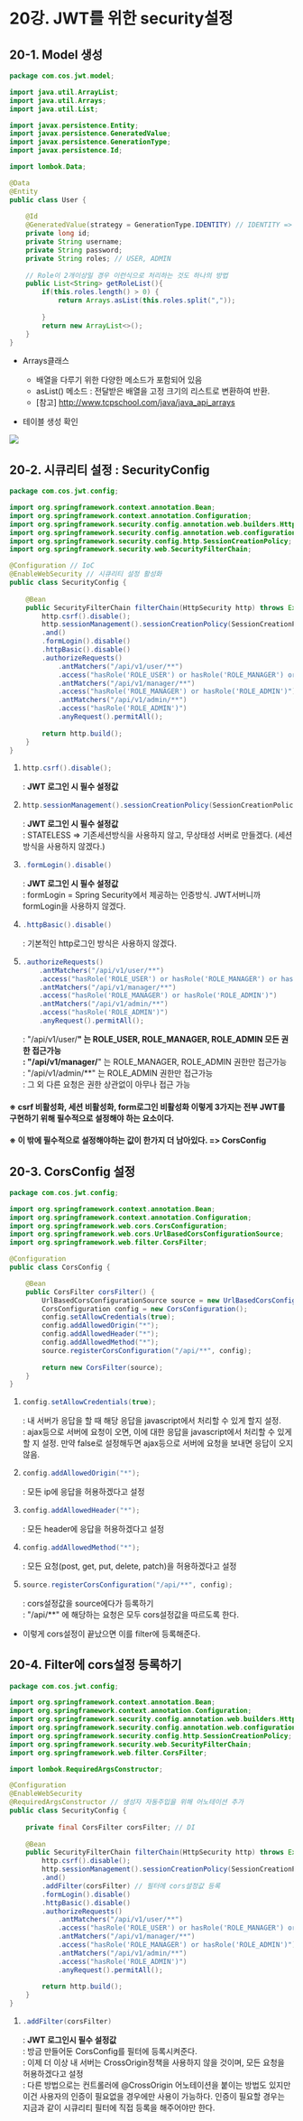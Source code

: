 # 20강. JWT를 위한 security설정
## 20-1. Model 생성
```java
package com.cos.jwt.model;

import java.util.ArrayList;
import java.util.Arrays;
import java.util.List;

import javax.persistence.Entity;
import javax.persistence.GeneratedValue;
import javax.persistence.GenerationType;
import javax.persistence.Id;

import lombok.Data;

@Data
@Entity
public class User {
	
	@Id
	@GeneratedValue(strategy = GenerationType.IDENTITY) // IDENTITY => Auto Increment
	private long id;
	private String username;
	private String password;
	private String roles; // USER, ADMIN
	
	// Role이 2개이상일 경우 이런식으로 처리하는 것도 하나의 방법
	public List<String> getRoleList(){
		if(this.roles.length() > 0) {
			return Arrays.asList(this.roles.split(","));
			
		}
		return new ArrayList<>();
	}
}
```
- Arrays클래스
    - 배열을 다루기 위한 다양한 메소드가 포함되어 있음
    - asList() 메소드 : 전달받은 배열을 고정 크기의 리스트로 변환하여 반환.
    - [참고] http://www.tcpschool.com/java/java_api_arrays

- 테이블 생성 확인

<img src="./img/chapter20_1.png">

## 20-2. 시큐리티 설정 : SecurityConfig
```java
package com.cos.jwt.config;

import org.springframework.context.annotation.Bean;
import org.springframework.context.annotation.Configuration;
import org.springframework.security.config.annotation.web.builders.HttpSecurity;
import org.springframework.security.config.annotation.web.configuration.EnableWebSecurity;
import org.springframework.security.config.http.SessionCreationPolicy;
import org.springframework.security.web.SecurityFilterChain;

@Configuration // IoC
@EnableWebSecurity // 시큐리티 설정 활성화
public class SecurityConfig {
	
	@Bean
	public SecurityFilterChain filterChain(HttpSecurity http) throws Exception{
		http.csrf().disable();
		http.sessionManagement().sessionCreationPolicy(SessionCreationPolicy.STATELESS)
		.and()
		.formLogin().disable()
		.httpBasic().disable()
		.authorizeRequests()
		    .antMatchers("/api/v1/user/**")
            .access("hasRole('ROLE_USER') or hasRole('ROLE_MANAGER') or hasRole('ROLE_ADMIN')")
            .antMatchers("/api/v1/manager/**")
            .access("hasRole('ROLE_MANAGER') or hasRole('ROLE_ADMIN')")
            .antMatchers("/api/v1/admin/**")
            .access("hasRole('ROLE_ADMIN')")
            .anyRequest().permitAll();
		
		return http.build();
	}
}
```
1. 
    ```java
    http.csrf().disable();
    ```
    : **JWT 로그인 시 필수 설정값**

2. 
    ```java
    http.sessionManagement().sessionCreationPolicy(SessionCreationPolicy.STATELESS)
    ```
    : **JWT 로그인 시 필수 설정값**   
    : STATELESS => 기존세션방식을 사용하지 않고, 무상태성 서버로 만들겠다. (세션방식을 사용하지 않겠다.)

3. 
    ```java
    .formLogin().disable()
    ```
    : **JWT 로그인 시 필수 설정값**   
    : formLogin = Spring Security에서 제공하는 인증방식. JWT서버니까 formLogin을 사용하지 않겠다.

4. 
    ```java
    .httpBasic().disable() 
    ```
    : 기본적인 http로그인 방식은 사용하지 않겠다.

5. 
    ```java
    .authorizeRequests()
		.antMatchers("/api/v1/user/**")
		.access("hasRole('ROLE_USER') or hasRole('ROLE_MANAGER') or hasRole('ROLE_ADMIN')")
		.antMatchers("/api/v1/manager/**")
		.access("hasRole('ROLE_MANAGER') or hasRole('ROLE_ADMIN')")
		.antMatchers("/api/v1/admin/**")
		.access("hasRole('ROLE_ADMIN')")
		.anyRequest().permitAll();
    ```
    : "/api/v1/user/**" 는 ROLE_USER, ROLE_MANAGER, ROLE_ADMIN 모든 권한 접근가능   
    : "/api/v1/manager/**" 는 ROLE_MANAGER, ROLE_ADMIN 권한만 접근가능   
    : "/api/v1/admin/**" 는 ROLE_ADMIN 권한만 접근가능   
    : 그 외 다른 요청은 권한 상관없이 아무나 접근 가능

#### ※ csrf 비활성화, 세션 비활성화, form로그인 비활성화 이렇게 3가지는 전부 JWT를 구현하기 위해 필수적으로 설정해야 하는 요소이다.
#### ※ 이 밖에 필수적으로 설정해야하는 값이 한가지 더 남아있다. => CorsConfig

## 20-3. CorsConfig 설정
```java
package com.cos.jwt.config;

import org.springframework.context.annotation.Bean;
import org.springframework.context.annotation.Configuration;
import org.springframework.web.cors.CorsConfiguration;
import org.springframework.web.cors.UrlBasedCorsConfigurationSource;
import org.springframework.web.filter.CorsFilter;

@Configuration
public class CorsConfig {

	@Bean
	public CorsFilter corsFilter() {
		UrlBasedCorsConfigurationSource source = new UrlBasedCorsConfigurationSource();
		CorsConfiguration config = new CorsConfiguration();
		config.setAllowCredentials(true);  
		config.addAllowedOrigin("*");
		config.addAllowedHeader("*");
		config.addAllowedMethod("*");
		source.registerCorsConfiguration("/api/**", config);
		
		return new CorsFilter(source);
	}
}
```
1. 
    ```java
    config.setAllowCredentials(true);
    ```
    : 내 서버가 응답을 할 때 해당 응답을 javascript에서 처리할 수 있게 할지 설정.   
    : ajax등으로 서버에 요청이 오면, 이에 대한 응답을 javascript에서 처리할 수 있게 할 지 설정. 만약 false로 설정해두면 ajax등으로 서버에 요청을 보내면 응답이 오지 않음.

2. 
    ```java
    config.addAllowedOrigin("*");
    ```
    : 모든 ip에 응답을 허용하겠다고 설정

3. 
    ```java
    config.addAllowedHeader("*");
    ```
    : 모든 header에 응답을 허용하겠다고 설정

4. 
    ```java
    config.addAllowedMethod("*");
    ```
    : 모든 요청(post, get, put, delete, patch)을 허용하겠다고 설정

5. 
    ```java
    source.registerCorsConfiguration("/api/**", config);
    ```
    : cors설정값을 source에다가 등록하기   
    : "/api/**" 에 해당하는 요청은 모두 cors설정값을 따르도록 한다.

- 이렇게 cors설정이 끝났으면 이를 filter에 등록해준다. 

## 20-4. Filter에 cors설정 등록하기
```java
package com.cos.jwt.config;

import org.springframework.context.annotation.Bean;
import org.springframework.context.annotation.Configuration;
import org.springframework.security.config.annotation.web.builders.HttpSecurity;
import org.springframework.security.config.annotation.web.configuration.EnableWebSecurity;
import org.springframework.security.config.http.SessionCreationPolicy;
import org.springframework.security.web.SecurityFilterChain;
import org.springframework.web.filter.CorsFilter;

import lombok.RequiredArgsConstructor;

@Configuration
@EnableWebSecurity
@RequiredArgsConstructor // 생성자 자동주입을 위해 어노테이션 추가
public class SecurityConfig {
	
	private final CorsFilter corsFilter; // DI
	
	@Bean
	public SecurityFilterChain filterChain(HttpSecurity http) throws Exception{
		http.csrf().disable();
		http.sessionManagement().sessionCreationPolicy(SessionCreationPolicy.STATELESS)
		.and()
		.addFilter(corsFilter) // 필터에 cors설정값 등록
		.formLogin().disable()
		.httpBasic().disable()
		.authorizeRequests()
			.antMatchers("/api/v1/user/**")
			.access("hasRole('ROLE_USER') or hasRole('ROLE_MANAGER') or hasRole('ROLE_ADMIN')")
			.antMatchers("/api/v1/manager/**")
			.access("hasRole('ROLE_MANAGER') or hasRole('ROLE_ADMIN')")
			.antMatchers("/api/v1/admin/**")
			.access("hasRole('ROLE_ADMIN')")
			.anyRequest().permitAll();
		
		return http.build();
	}
}
```
1. 
    ```java
    .addFilter(corsFilter)
    ```
    : **JWT 로그인시 필수 설정값**   
    : 방금 만들어둔 CorsConfig를 필터에 등록시켜준다.   
    : 이제 더 이상 내 서버는 CrossOrigin정책을 사용하지 않을 것이며, 모든 요청을 허용하겠다고 설정   
    : 다른 방법으로는 컨트롤러에 @CrossOrigin 어노테이션을 붙이는 방법도 있지만 이건 사용자의 인증이 필요없을 경우에만 사용이 가능하다. 인증이 필요할 경우는 지금과 같이 시큐리티 필터에 직접 등록을 해주어야만 한다.